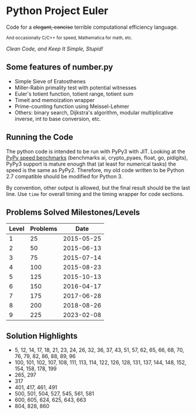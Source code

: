 Python Project Euler
====================
Code for a ~~elegant, concise~~ terrible computational efficiency language.

<sub>And occasionally C/C++ for speed, Mathematica for math, etc.</sub>

*Clean Code, and Keep It Simple, Stupid!*

Some features of number.py
--------------------------

- Simple Sieve of Eratosthenes
- Miller-Rabin primality test with potential witnesses
- Euler's totient function, totient range, totient sum
- Timeit and memoization wrapper
- Prime-counting function using Meissel-Lehmer
- Others: binary search, Dijkstra's algorithm, modular multiplicative inverse, int to base conversion, etc.

Running the Code
----------------
The python code is intended to be run with PyPy3 with JIT. 
Looking at the [PyPy speed benchmarks](https://speed.pypy.org/comparison/) (benchmarks ai, crypto_pyaes, float, go, pidigits), PyPy3 support is mature enough that (at least for numerical tasks) the speed is the same as PyPy2. 
Therefore, my old code written to be Python 2.7 compatible should be modified for Python 3. 

By convention, other output is allowed, but the final result should be the last line. 
Use `time` for overall timing and the timing wrapper for code sections.

Problems Solved Milestones/Levels
---------------------------------

| Level | Problems | Date       |
|-------|----------|------------|
| 1     | 25       | 2015-05-25 |
| 2     | 50       | 2015-06-13 |
| 3     | 75       | 2015-07-14 |
| 4     | 100      | 2015-08-23 |
| 5     | 125      | 2015-10-13 |
| 6     | 150      | 2016-04-17 |
| 7     | 175      | 2017-06-28 |
| 8     | 200      | 2018-08-26 |
| 9     | 225      | 2023-02-08 |

Solution Highlights
-------------------

- 5, 12, 14, 17, 18, 21, 23, 24, 26, 32, 36, 37, 43, 51, 57, 62, 65, 66, 68, 
70, 76, 79, 82, 86, 88, 89, 96
- 100, 101, 102, 107, 108, 111, 113, 114, 122, 126, 128, 131, 137, 144, 148, 152, 154, 158, 178, 199
- 265, 297
- 317
- 401, 417, 461, 491
- 500, 501, 504, 527, 545, 561, 581
- 600, 605, 624, 625, 643, 663
- 804, 828, 860
